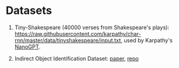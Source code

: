 # Datasets

1. Tiny-Shakespeare (40000 verses from Shakespeare's plays): https://raw.githubusercontent.com/karpathy/char-rnn/master/data/tinyshakespeare/input.txt, used by Karpathy's [NanoGPT](https://github.com/karpathy/build-nanogpt).

2. Indirect Object Identification Dataset: [paper](https://arxiv.org/abs/2211.00593), [repo](https://github.com/redwoodresearch/Easy-Transformer/blob/main/easy_transformer/ioi_dataset.py)